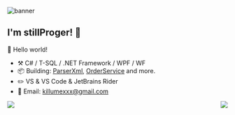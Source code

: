 ![banner](https://i.pinimg.com/originals/09/99/f6/0999f632bdfd403ddf8fa1d557dd2e81.jpg)

## I'm stillProger! 👋

🎊 Hello world!

- :hammer_and_pick: C# / T-SQL / .NET Framework / WPF / WF
- :package: Building: [ParserXml](https://github.com/stillProger/ParserXML), [OrderService](https://github.com/stillProger/OrderService) and more.
- :pencil2: VS & VS Code & JetBrains Rider
- :memo: Email: killumexxx@gmail.com


<img align="left" src="https://github-readme-stats.vercel.app/api?username=stillProger&show_icons=true&theme=tokyonight&count_private=true%22%3E"/>

<img align="right" src="https://github-readme-stats.vercel.app/api/top-langs/?username=stillProger&show_icons=true&theme=tokyonight&count_private=true%22%3E"/>


